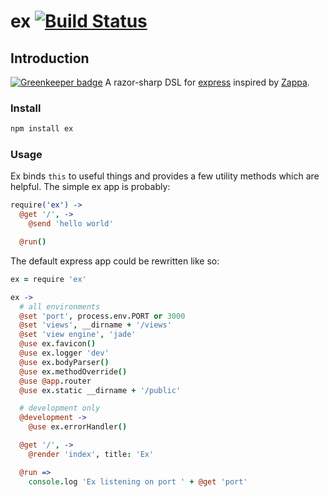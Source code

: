 # ex [![Build Status](https://travis-ci.org/zeekay/ex.svg?branch=master)](https://travis-ci.org/zeekay/ex)
## Introduction

[![Greenkeeper badge](https://badges.greenkeeper.io/zeekay/ex.svg)](https://greenkeeper.io/)
A razor-sharp DSL for [express][express] inspired by [Zappa][zappa].

### Install

```bash
npm install ex
```

### Usage
Ex binds `this` to useful things and provides a few utility methods which are
helpful. The simple ex app is probably:

```coffeescript
require('ex') ->
  @get '/', ->
    @send 'hello world'

  @run()
```

The default express app could be rewritten like so:

```coffeescript
ex = require 'ex'

ex ->
  # all environments
  @set 'port', process.env.PORT or 3000
  @set 'views', __dirname + '/views'
  @set 'view engine', 'jade'
  @use ex.favicon()
  @use ex.logger 'dev'
  @use ex.bodyParser()
  @use ex.methodOverride()
  @use @app.router
  @use ex.static __dirname + '/public'

  # development only
  @development ->
    @use ex.errorHandler()

  @get '/', ->
    @render 'index', title: 'Ex'

  @run =>
    console.log 'Ex listening on port ' + @get 'port'
```

[express]: http://expressjs.com
[zappa]: https://github.com/mauricemach/zappa
